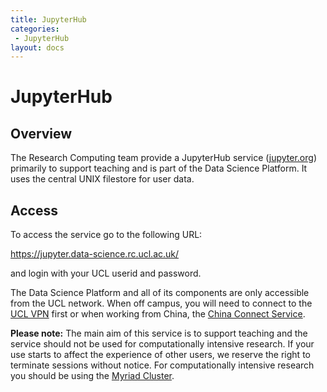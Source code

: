 ```yaml
---
title: JupyterHub
categories:
 - JupyterHub
layout: docs
---
```


# JupyterHub

## Overview

The Research Computing team provide a JupyterHub service
([jupyter.org](https://jupyter.org/hub)) primarily to support
teaching and is part of the Data
Science Platform. It uses the central UNIX filestore for user data. 

## Access

To access the service go to the following URL:

<https://jupyter.data-science.rc.ucl.ac.uk/>

and login with your UCL userid and password.

The Data Science Platform and all of its components are only
accessible from the UCL network. When off campus, you will need to
connect to the
[UCL VPN](https://ucl.ac.uk/isd/services/get-connected/ucl-virtual-private-network-vpn)
first or when working from China, the
[China Connect Service](https://www.ucl.ac.uk/isd/services/get-connected/china-connect).

**Please note:** The main aim of this service is to support teaching
  and the service should not be used for computationally intensive
  research. If your use starts to affect the experience of other
  users, we reserve the right to terminate sessions without
  notice. For computationally intensive
  research you should be using the [Myriad Cluster](https://www.rc.ucl.ac.uk/docs/Clusters/Myriad/).


